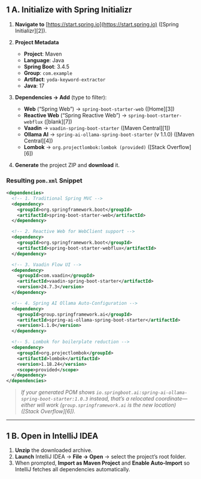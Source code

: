 
## 1 A. Initialize with Spring Initializr

1. **Navigate to** [https://start.spring.io](https://start.spring.io) ([Spring Initializr][2]).
2. **Project Metadata**

    * **Project**: Maven
    * **Language**: Java
    * **Spring Boot**: 3.4.5
    * **Group**: `com.example`
    * **Artifact**: `yoda-keyword-extractor`
    * **Java**: 17
3. **Dependencies → Add** (type to filter):

    * **Web** (“Spring Web”) → `spring-boot-starter-web` ([Home][3])
    * **Reactive Web** (“Spring Reactive Web”) → `spring-boot-starter-webflux` ([blank][7])
    * **Vaadin** → `vaadin-spring-boot-starter` ([Maven Central][1])
    * **Ollama AI** → `spring-ai-ollama-spring-boot-starter` (v 1.1.0) ([Maven Central][4])
    * **Lombok** → `org.projectlombok:lombok (provided)` ([Stack Overflow][6])
4. **Generate** the project ZIP and **download** it.

### Resulting `pom.xml` Snippet

```xml
<dependencies>
  <!-- 1. Traditional Spring MVC -->
  <dependency>
    <groupId>org.springframework.boot</groupId>
    <artifactId>spring-boot-starter-web</artifactId>
  </dependency>

  <!-- 2. Reactive Web for WebClient support -->
  <dependency>
    <groupId>org.springframework.boot</groupId>
    <artifactId>spring-boot-starter-webflux</artifactId>
  </dependency>

  <!-- 3. Vaadin Flow UI -->
  <dependency>
    <groupId>com.vaadin</groupId>
    <artifactId>vaadin-spring-boot-starter</artifactId>
    <version>24.7.3</version>
  </dependency>

  <!-- 4. Spring AI Ollama Auto-Configuration -->
  <dependency>
    <groupId>group.springframework.ai</groupId>
    <artifactId>spring-ai-ollama-spring-boot-starter</artifactId>
    <version>1.1.0</version>
  </dependency>

  <!-- 5. Lombok for boilerplate reduction -->
  <dependency>
    <groupId>org.projectlombok</groupId>
    <artifactId>lombok</artifactId>
    <version>1.18.24</version>
    <scope>provided</scope>
  </dependency>
</dependencies>
```

> *If your generated POM shows `io.springboot.ai:spring-ai-ollama-spring-boot-starter:1.0.3` instead, that’s a relocated coordinate—either will work (`group.springframework.ai` is the new location) ([Stack Overflow][6]).*

---

## 1 B. Open in IntelliJ IDEA

1. **Unzip** the downloaded archive.
2. **Launch** IntelliJ IDEA → **File → Open** → select the project’s root folder.
3. When prompted, **Import as Maven Project** and **Enable Auto-Import** so IntelliJ fetches all dependencies automatically.

